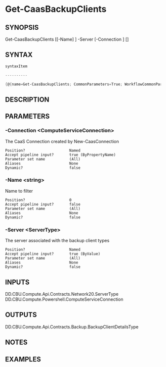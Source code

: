 ﻿Get-CaasBackupClients
===================

## SYNOPSIS

Get-CaasBackupClients [[-Name] <string>] -Server <ServerType> [-Connection <ComputeServiceConnection>] [<CommonParameters>]


## SYNTAX
```powershell
syntaxItem                                                                                                       

----------                                                                                                       

{@{name=Get-CaasBackupClients; CommonParameters=True; WorkflowCommonParameters=False; parameter=System.Object[]}}
```

## DESCRIPTION


## PARAMETERS
### -Connection &lt;ComputeServiceConnection&gt;
The CaaS Connection created by New-CaasConnection
```
Position?                    Named
Accept pipeline input?       true (ByPropertyName)
Parameter set name           (All)
Aliases                      None
Dynamic?                     false
```
 
### -Name &lt;string&gt;
Name to filter
```
Position?                    0
Accept pipeline input?       false
Parameter set name           (All)
Aliases                      None
Dynamic?                     false
```
 
### -Server &lt;ServerType&gt;
The server associated with the backup client types
```
Position?                    Named
Accept pipeline input?       true (ByValue)
Parameter set name           (All)
Aliases                      None
Dynamic?                     false
```

## INPUTS
DD.CBU.Compute.Api.Contracts.Network20.ServerType
DD.CBU.Compute.Powershell.ComputeServiceConnection


## OUTPUTS
DD.CBU.Compute.Api.Contracts.Backup.BackupClientDetailsType


## NOTES


## EXAMPLES
